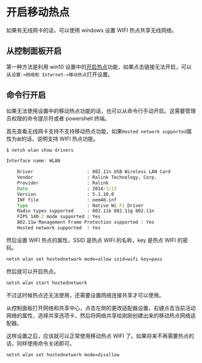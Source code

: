 # 开启移动热点

如果有无线网卡的话，可以使用 windows 设置 WIFI 热点共享无线网络。

## 从控制面板开启

第一种方法是利用 win10 设置中的[开启热点](ms-settings:network-mobilehotspot?activationSource=SMC-IA-4027762)功能，如果点击链接无法开启，可以从`设置->网络和 Internet->移动热点`打开设置。

## 命令行开启

如果无法使用设置中的移动热点功能的话，也可以从命令行手动开启。这需要管理员权限的命令提示符或者 powershell 终端。

首先查看无线网卡支持不支持移动热点功能，如果`Hosted network supported`属性为`是`的话，说明支持 WIFI 热点功能。

```cmd
$ netsh wlan show drivers

Interface name: WLAN

    Driver                    : 802.11n USB Wireless LAN Card
    Vendor                    : Ralink Technology, Corp.
    Provider                  : Ralink
    Date                      : 2014/1/13
    Version                   : 5.1.10.0
    INF file                  : oem46.inf
    Type                      : Native Wi-Fi Driver
    Radio types supported     : 802.11b 802.11g 802.11n
    FIPS 140-2 mode supported : Yes
    802.11w Management Frame Protection supported : Yes
    Hosted network supported  : Yes
```

然后设置 WIFI 热点的属性，SSID 是热点 WIFI 的名称，key 是热点 WIFI 的密码。

```cmd
netsh wlan set hostednetwork mode=allow ssid=wifi key=pass
```

然后就可以开启热点。

```cmd
netsh wlan start hostednetwork
```

不过这时候热点还无法使用，还需要设置网络连接共享才可以使用。

从控制面板打开网络和共享中心，点击左侧的更改适配器设置，右键点击当前活动网络的属性，选择共享选项卡，然后将网络共享给刚刚创建出来的移动热点网络适配器。

这样设置之后，应该就可以正常使用移动热点 WIFI 了。如果将来不再需要热点的话，同样使用命令关闭即可。

```cmd
netsh wlan set hostednetwork mode=disallow
```
